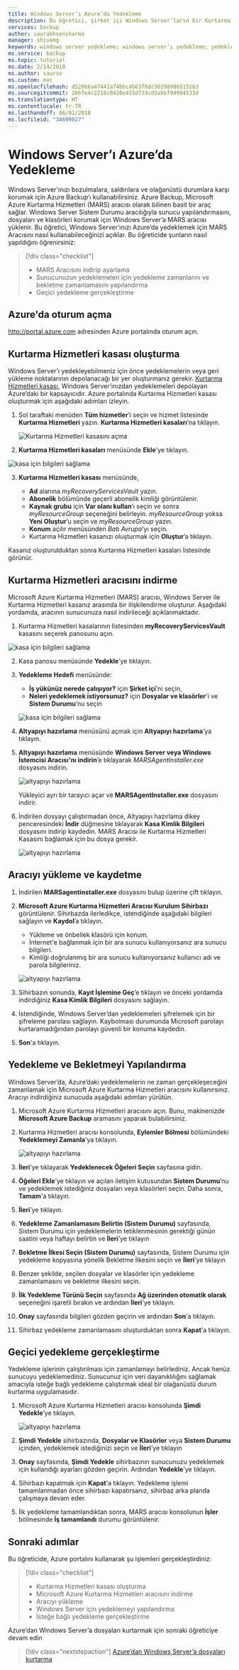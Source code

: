```yaml
---
title: Windows Server’ı Azure’da Yedekleme
description: Bu öğretici, şirket içi Windows Server’ların bir Kurtarma Hizmetleri kasasında yedeklenmesi işlemini açıklar.
services: backup
author: saurabhsensharma
manager: shivamg
keywords: windows server yedekleme; windows server’ı yedekleme; yedekleme ve olağanüstü durum kurtarma
ms.service: backup
ms.topic: tutorial
ms.date: 2/14/2018
ms.author: saurse
ms.custom: mvc
ms.openlocfilehash: d52866a4f441a74bbc4b63f6dc362989865151b3
ms.sourcegitcommit: 266fe4c2216c0420e415d733cd3abbf94994533d
ms.translationtype: HT
ms.contentlocale: tr-TR
ms.lasthandoff: 06/01/2018
ms.locfileid: "34609027"
---
```

# <a name="back-up-windows-server-to-azure"></a>Windows Server’ı Azure’da Yedekleme


Windows Server'ınızı bozulmalara, saldırılara ve olağanüstü durumlara karşı korumak için Azure Backup’ı kullanabilirsiniz. Azure Backup, Microsoft Azure Kurtarma Hizmetleri (MARS) aracısı olarak bilinen basit bir araç sağlar. Windows Server Sistem Durumu aracılığıyla sunucu yapılandırmasını, dosyaları ve klasörleri korumak için Windows Server’a MARS aracısı yüklenir. Bu öğretici, Windows Server’ınızı Azure’da yedeklemek için MARS Aracısını nasıl kullanabileceğinizi açıklar. Bu öğreticide şunların nasıl yapıldığını öğrenirsiniz: 


> [!div class="checklist"]
> * MARS Aracısını indirip ayarlama
> * Sunucunuzun yedeklemeleri için yedekleme zamanlarını ve bekletme zamanlamasını yapılandırma
> * Geçici yedekleme gerçekleştirme


## <a name="log-in-to-azure"></a>Azure'da oturum açma

http://portal.azure.com adresinden Azure portalında oturum açın.

## <a name="create-a-recovery-services-vault"></a>Kurtarma Hizmetleri kasası oluşturma

Windows Server’ı yedekleyebilmeniz için önce yedeklemelerin veya geri yükleme noktalarının depolanacağı bir yer oluşturmanız gerekir. [Kurtarma Hizmetleri kasası](backup-azure-recovery-services-vault-overview.md), Windows Server’ınızdan yedeklemeleri depolayan Azure’daki bir kapsayıcıdır. Azure portalında Kurtarma Hizmetleri kasası oluşturmak için aşağıdaki adımları izleyin. 

1. Sol taraftaki menüden **Tüm hizmetler**’i seçin ve hizmet listesinde **Kurtarma Hizmetleri** yazın. **Kurtarma Hizmetleri kasaları**’na tıklayın.

   ![Kurtarma Hizmetleri kasasını açma](./media/tutorial-backup-windows-server-to-azure/full-browser-open-rs-vault_2.png)

2.  **Kurtarma Hizmetleri kasaları** menüsünde **Ekle**'ye tıklayın.

   ![kasa için bilgileri sağlama](./media/tutorial-backup-windows-server-to-azure/provide-vault-detail-2.png)

3.  **Kurtarma Hizmetleri kasası** menüsünde,

    - **Ad** alanına *myRecoveryServicesVault* yazın.
    - **Abonelik** bölümünde geçerli abonelik kimliği görüntülenir.
    - **Kaynak grubu** için **Var olanı kullan**’ı seçin ve sonra *myResourceGroup* seçeneğini belirleyin. *myResourceGroup* yoksa **Yeni Oluştur**’u seçin ve *myResourceGroup* yazın. 
    - **Konum** açılır menüsünden *Batı Avrupa*’yı seçin.
    - Kurtarma Hizmetleri kasanızı oluşturmak için **Oluştur**’a tıklayın.
 
Kasanız oluşturulduktan sonra Kurtarma Hizmetleri kasaları listesinde görünür.

## <a name="download-recovery-services-agent"></a>Kurtarma Hizmetleri aracısını indirme

Microsoft Azure Kurtarma Hizmetleri (MARS) aracısı, Windows Server ile Kurtarma Hizmetleri kasanız arasında bir ilişkilendirme oluşturur. Aşağıdaki yordamda, aracının sunucunuza nasıl indirileceği açıklanmaktadır.

1.  Kurtarma Hizmetleri kasalarının listesinden **myRecoveryServicesVault** kasasını seçerek panosunu açın.

   ![kasa için bilgileri sağlama](./media/tutorial-backup-windows-server-to-azure/open-vault-from-list.png)

2.  Kasa panosu menüsünde **Yedekle**’ye tıklayın.

3.  **Yedekleme Hedefi** menüsünde:

    - **İş yükünüz nerede çalışıyor?** için **Şirket içi**'ni seçin, 
    - **Neleri yedeklemek istiyorsunuz?** için **Dosyalar ve klasörler**'i ve **Sistem Durumu**’nu seçin 

    ![kasa için bilgileri sağlama](./media/tutorial-backup-windows-server-to-azure/backup-goal.png)
    
4.  **Altyapıyı hazırlama** menüsünü açmak için **Altyapıyı hazırlama**’ya tıklayın.
5.  **Altyapıyı hazırlama** menüsünde **Windows Server veya Windows İstemcisi Aracısı'nı indirin**’e tıklayarak *MARSAgentInstaller.exe* dosyasını indirin. 

    ![altyapıyı hazırlama](./media/tutorial-backup-windows-server-to-azure/prepare-infrastructure.png)

    Yükleyici ayrı bir tarayıcı açar ve **MARSAgentInstaller.exe** dosyasını indirir.
 
6.  İndirilen dosyayı çalıştırmadan önce, Altyapıyı hazırlama dikey penceresindeki **İndir** düğmesine tıklayarak **Kasa Kimlik Bilgileri** dosyasını indirip kaydedin. MARS Aracısı ile Kurtarma Hizmetleri Kasasını bağlamak için bu dosya gerekir.

    ![altyapıyı hazırlama](./media/tutorial-backup-windows-server-to-azure/download-vault-credentials.png)
 
## <a name="install-and-register-the-agent"></a>Aracıyı yükleme ve kaydetme

1. İndirilen **MARSagentinstaller.exe** dosyasını bulup üzerine çift tıklayın.
2. **Microsoft Azure Kurtarma Hizmetleri Aracısı Kurulum Sihirbazı** görüntülenir. Sihirbazda ilerledikçe, istendiğinde aşağıdaki bilgileri sağlayın ve **Kaydol**’a tıklayın.
    - Yükleme ve önbellek klasörü için konum.
    - İnternet'e bağlanmak için bir ara sunucu kullanıyorsanız ara sunucu bilgileri.
    - Kimliği doğrulanmış bir ara sunucu kullanıyorsanız kullanıcı adı ve parola bilgileriniz.

    ![altyapıyı hazırlama](./media/tutorial-backup-windows-server-to-azure/mars-installer.png) 

3. Sihirbazın sonunda, **Kayıt İşlemine Geç**’e tıklayın ve önceki yordamda indirdiğiniz **Kasa Kimlik Bilgileri** dosyasını sağlayın.
 
4. İstendiğinde, Windows Server’dan yedeklemeleri şifrelemek için bir şifreleme parolası sağlayın. Kaybolması durumunda Microsoft parolayı kurtaramadığından parolayı güvenli bir konuma kaydedin.

5. **Son**'a tıklayın. 

## <a name="configure-backup-and-retention"></a>Yedekleme ve Bekletmeyi Yapılandırma

Windows Server’da, Azure’daki yedeklemelerin ne zaman gerçekleşeceğini zamanlamak için Microsoft Azure Kurtarma Hizmetleri aracısını kullanırsınız. Aracıyı indirdiğiniz sunucuda aşağıdaki adımları yürütün.

1. Microsoft Azure Kurtarma Hizmetleri aracısını açın. Bunu, makinenizde **Microsoft Azure Backup** aramasını yaparak bulabilirsiniz.

2.  Kurtarma Hizmetleri aracısı konsolunda, **Eylemler Bölmesi** bölümündeki **Yedeklemeyi Zamanla**’ya tıklayın.

    ![altyapıyı hazırlama](./media/tutorial-backup-windows-server-to-azure/mars-schedule-backup.png)

3. **İleri**’ye tıklayarak **Yedeklenecek Öğeleri Seçin** sayfasına gidin.

4. **Öğeleri Ekle**’ye tıklayın ve açılan iletişim kutusundan **Sistem Durumu**’nu ve yedeklemek istediğiniz dosyaları veya klasörleri seçin. Daha sonra, **Tamam**'a tıklayın.

5. **İleri**’ye tıklayın.

6. **Yedekleme Zamanlamasını Belirtin (Sistem Durumu)** sayfasında, Sistem Durumu için yedeklemelerin tetiklenmesinin gerektiği günün saatini veya haftayı belirtin ve **İleri**’ye tıklayın 

7.  **Bekletme İlkesi Seçin (Sistem Durumu)** sayfasında, Sistem Durumu için yedekleme kopyasına yönelik Bekletme İlkesini seçin ve **İleri**’ye tıklayın
8. Benzer şekilde, seçilen dosyalar ve klasörler için yedekleme zamanlamasını ve bekletme ilkesini seçin. 
8.  **İlk Yedekleme Türünü Seçin** sayfasında **Ağ üzerinden otomatik olarak** seçeneğini işaretli bırakın ve ardından **İleri**'ye tıklayın.
9.  **Onay** sayfasında bilgileri gözden geçirin ve ardından **Son**'a tıklayın.
10. Sihirbaz yedekleme zamanlamasını oluşturduktan sonra **Kapat**'a tıklayın.

## <a name="perform-an-ad-hoc-back-up"></a>Geçici yedekleme gerçekleştirme

Yedekleme işlerinin çalıştırılması için zamanlamayı belirlediniz. Ancak henüz sunucuyu yedeklemediniz. Sunucunuz için veri dayanıklılığını sağlamak amacıyla isteğe bağlı yedekleme çalıştırmak ideal bir olağanüstü durum kurtarma uygulamasıdır.

1.  Microsoft Azure Kurtarma Hizmetleri aracısı konsolunda **Şimdi Yedekle**’ye tıklayın.

    ![altyapıyı hazırlama](./media/tutorial-backup-windows-server-to-azure/backup-now.png)

2.  **Şimdi Yedekle** sihirbazında, **Dosyalar ve Klasörler** veya **Sistem Durumu** içinden, yedeklemek istediğinizi seçin ve **İleri**’ye tıklayın 
3. **Onay** sayfasında, **Şimdi Yedekle** sihirbazının sunucunuzu yedeklemek için kullandığı ayarları gözden geçirin. Ardından **Yedekle**'ye tıklayın.
4.  Sihirbazı kapatmak için **Kapat**'a tıklayın. Yedekleme işlemi tamamlanmadan önce sihirbazı kapatırsanız, sihirbaz arka planda çalışmaya devam eder.
4.  İlk yedekleme tamamlandıktan sonra, MARS aracısı konsolunun **İşler** bölmesinde **İş tamamlandı** durumu görüntülenir.


## <a name="next-steps"></a>Sonraki adımlar

Bu öğreticide, Azure portalını kullanarak şu işlemleri gerçekleştirdiniz: 
 
> [!div class="checklist"] 
> * Kurtarma Hizmetleri kasası oluşturma 
> * Microsoft Azure Kurtarma Hizmetleri aracısını indirme 
> * Aracıyı yükleme 
> * Windows Server için yedeklemeyi yapılandırma 
> * İsteğe bağlı yedekleme gerçekleştirme 

Azure’dan Windows Server’a dosyaları kurtarmak için sonraki öğreticiye devam edin

> [!div class="nextstepaction"] 
> [Azure’dan Windows Server’a dosyaları kurtarma](./tutorial-backup-restore-files-windows-server.md) 

